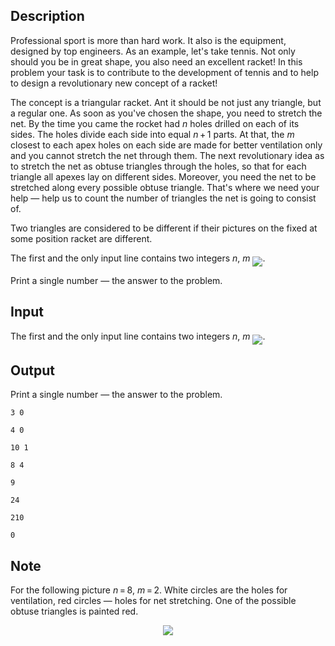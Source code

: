 ## Description

<div><p>Professional sport is more than hard work. It also is the equipment, designed by top engineers. As an example, let's take tennis. Not only should you be in great shape, you also need an excellent racket! In this problem your task is to contribute to the development of tennis and to help to design a revolutionary new concept of a racket!</p><p>The concept is a triangular racket. Ant it should be not just any triangle, but a regular one. As soon as you've chosen the shape, you need to stretch the net. By the time you came the rocket had <span class="tex-span"><i>n</i></span> holes drilled on each of its sides. The holes divide each side into equal <span class="tex-span"><i>n</i> + 1</span> parts. At that, the <span class="tex-span"><i>m</i></span> closest to each apex holes on each side are made for better ventilation only and you cannot stretch the net through them. The next revolutionary idea as to stretch the net as obtuse triangles through the holes, so that for each triangle all apexes lay on different sides. Moreover, you need the net to be stretched along every possible obtuse triangle. That's where we need your help — help us to count the number of triangles the net is going to consist of.</p><p>Two triangles are considered to be different if their pictures on the fixed at some position racket are different.</p></div><div class="input-specification"><p>The first and the only input line contains two integers <span class="tex-span"><i>n</i></span>, <span class="tex-span"><i>m</i></span> <img align="middle" class="tex-formula" src="file://oGQMZY9i.png" style="max-width: 100.0%;max-height: 100.0%;">.</p></div><div class="output-specification"><p>Print a single number — the answer to the problem.</p></div>

## Input

<p>The first and the only input line contains two integers <span class="tex-span"><i>n</i></span>, <span class="tex-span"><i>m</i></span> <img align="middle" class="tex-formula" src="file://oGQMZY9i.png" style="max-width: 100.0%;max-height: 100.0%;">.</p>

## Output

<p>Print a single number — the answer to the problem.</p>





```input1
3 0

```




```input2
4 0

```




```input3
10 1

```




```input4
8 4

```




```output1
9

```




```output2
24

```




```output3
210

```




```output4
0

```



## Note

<p>For the following picture <span class="tex-span"><i>n</i> = 8</span>, <span class="tex-span"><i>m</i> = 2</span>. White circles are the holes for ventilation, red circles — holes for net stretching. One of the possible obtuse triangles is painted red. </p><center> <img class="tex-graphics" src="file://mT4ggZ7r.png" style="max-width: 100.0%;max-height: 100.0%;"> </center>
